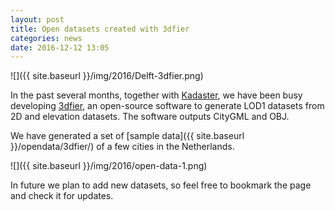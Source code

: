 ```yaml
---
layout: post
title: Open datasets created with 3dfier
categories: news
date: 2016-12-12 13:05
---
```


![]({{ site.baseurl }}/img/2016/Delft-3dfier.png)

In the past several months, together with [Kadaster](https://www.kadaster.nl), we have been busy developing [3dfier](https://github.com/tudelft3d/3dfier), an open-source software to generate LOD1 datasets from 2D and elevation datasets.
The software outputs CityGML and OBJ.

We have generated a set of [sample data]({{ site.baseurl }}/opendata/3dfier/) of a few cities in the Netherlands.

![]({{ site.baseurl }}/img/2016/open-data-1.png)

In future we plan to add new datasets, so feel free to bookmark the page and check it for updates.
